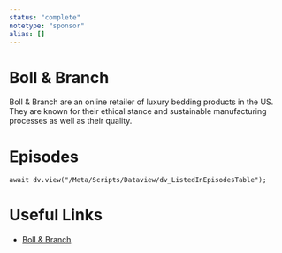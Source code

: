 ```yaml
---
status: "complete"
notetype: "sponsor"
alias: []
---
```

# Boll & Branch
Boll & Branch are an online retailer of luxury bedding products in the US. They are known for their ethical stance and sustainable manufacturing processes as well as their quality.

# Episodes
```dataviewjs
await dv.view("/Meta/Scripts/Dataview/dv_ListedInEpisodesTable");
```
# Useful Links
- [Boll & Branch](https://www.bollandbranch.com)